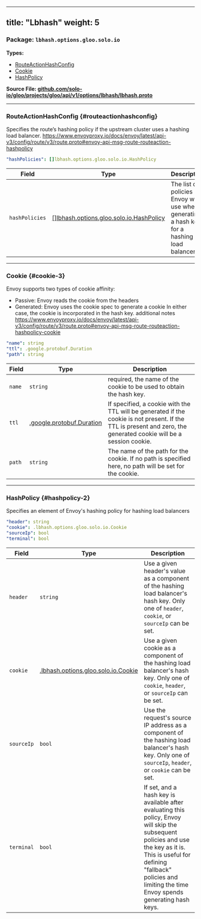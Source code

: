 
---
title: "Lbhash"
weight: 5
---

<!-- Code generated by solo-kit. DO NOT EDIT. -->


### Package: `lbhash.options.gloo.solo.io` 
**Types:**


- [RouteActionHashConfig](#routeactionhashconfig)
- [Cookie](#cookie-3)
- [HashPolicy](#hashpolicy-2)
  



**Source File: [github.com/solo-io/gloo/projects/gloo/api/v1/options/lbhash/lbhash.proto](https://github.com/solo-io/gloo/blob/main/projects/gloo/api/v1/options/lbhash/lbhash.proto)**





---
### RouteActionHashConfig {#routeactionhashconfig}

 
Specifies the route’s hashing policy if the upstream cluster uses a hashing load balancer.
https://www.envoyproxy.io/docs/envoy/latest/api-v3/config/route/v3/route.proto#envoy-api-msg-route-routeaction-hashpolicy

```yaml
"hashPolicies": []lbhash.options.gloo.solo.io.HashPolicy

```

| Field | Type | Description |
| ----- | ---- | ----------- | 
| `hashPolicies` | [[]lbhash.options.gloo.solo.io.HashPolicy](../lbhash.proto.sk/#hashpolicy) | The list of policies Envoy will use when generating a hash key for a hashing load balancer. |




---
### Cookie {#cookie-3}

 
Envoy supports two types of cookie affinity:
- Passive: Envoy reads the cookie from the headers
- Generated: Envoy uses the cookie spec to generate a cookie
In either case, the cookie is incorporated in the hash key.
additional notes https://www.envoyproxy.io/docs/envoy/latest/api-v3/config/route/v3/route.proto#envoy-api-msg-route-routeaction-hashpolicy-cookie

```yaml
"name": string
"ttl": .google.protobuf.Duration
"path": string

```

| Field | Type | Description |
| ----- | ---- | ----------- | 
| `name` | `string` | required, the name of the cookie to be used to obtain the hash key. |
| `ttl` | [.google.protobuf.Duration](https://developers.google.com/protocol-buffers/docs/reference/csharp/class/google/protobuf/well-known-types/duration) | If specified, a cookie with the TTL will be generated if the cookie is not present. If the TTL is present and zero, the generated cookie will be a session cookie. |
| `path` | `string` | The name of the path for the cookie. If no path is specified here, no path will be set for the cookie. |




---
### HashPolicy {#hashpolicy-2}

 
Specifies an element of Envoy's hashing policy for hashing load balancers

```yaml
"header": string
"cookie": .lbhash.options.gloo.solo.io.Cookie
"sourceIp": bool
"terminal": bool

```

| Field | Type | Description |
| ----- | ---- | ----------- | 
| `header` | `string` | Use a given header's value as a component of the hashing load balancer's hash key. Only one of `header`, `cookie`, or `sourceIp` can be set. |
| `cookie` | [.lbhash.options.gloo.solo.io.Cookie](../lbhash.proto.sk/#cookie) | Use a given cookie as a component of the hashing load balancer's hash key. Only one of `cookie`, `header`, or `sourceIp` can be set. |
| `sourceIp` | `bool` | Use the request's source IP address as a component of the hashing load balancer's hash key. Only one of `sourceIp`, `header`, or `cookie` can be set. |
| `terminal` | `bool` | If set, and a hash key is available after evaluating this policy, Envoy will skip the subsequent policies and use the key as it is. This is useful for defining "fallback" policies and limiting the time Envoy spends generating hash keys. |





<!-- Start of HubSpot Embed Code -->
<script type="text/javascript" id="hs-script-loader" async defer src="//js.hs-scripts.com/5130874.js"></script>
<!-- End of HubSpot Embed Code -->
